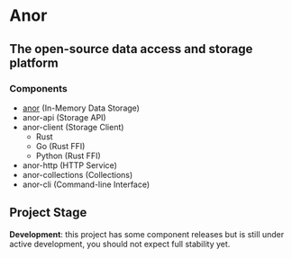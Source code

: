 # Anor

## The open-source data access and storage platform

### Components

- [anor](https://github.com/anor-rs/anor) (In-Memory Data Storage)
- anor-api (Storage API)
- anor-client (Storage Client)
  - Rust
  - Go (Rust FFI)
  - Python (Rust FFI)
- anor-http (HTTP Service)
- anor-collections (Collections)
- anor-cli (Command-line Interface)

## Project Stage

**Development**: this project has some component releases but is still under active development, you should not expect full stability yet.
